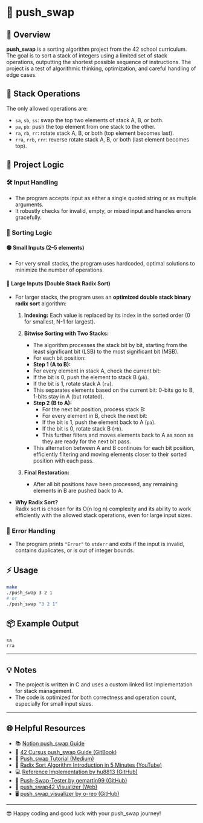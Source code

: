# 🚀 push_swap

## 📝 Overview

**push_swap** is a sorting algorithm project from the 42 school curriculum. The goal is to sort a stack of integers using a limited set of stack operations, outputting the shortest possible sequence of instructions. The project is a test of algorithmic thinking, optimization, and careful handling of edge cases.

## 🧩 Stack Operations

The only allowed operations are:
- `sa`, `sb`, `ss`: swap the top two elements of stack A, B, or both.
- `pa`, `pb`: push the top element from one stack to the other.
- `ra`, `rb`, `rr`: rotate stack A, B, or both (top element becomes last).
- `rra`, `rrb`, `rrr`: reverse rotate stack A, B, or both (last element becomes top).

## 🧠 Project Logic

### 🛠️ Input Handling

- The program accepts input as either a single quoted string or as multiple arguments.
- It robustly checks for invalid, empty, or mixed input and handles errors gracefully.

### 🔄 Sorting Logic

#### 🟢 Small Inputs (2–5 elements)
- For very small stacks, the program uses hardcoded, optimal solutions to minimize the number of operations.

#### 🔵 Large Inputs (Double Stack Radix Sort)
- For larger stacks, the program uses an **optimized double stack binary radix sort** algorithm:

  1. **Indexing:** Each value is replaced by its index in the sorted order (0 for smallest, N-1 for largest).

  2. **Bitwise Sorting with Two Stacks:**
     - The algorithm processes the stack bit by bit, starting from the least significant bit (LSB) to the most significant bit (MSB).
     - For each bit position:
      - **Step 1 (A to B):**
       - For every element in stack A, check the current bit:
        - If the bit is 0, push the element to stack B (`pb`).
        - If the bit is 1, rotate stack A (`ra`).
        - This separates elements based on the current bit: 0-bits go to B, 1-bits stay in A (but rotated).
      - **Step 2 (B to A):**
        - For the next bit position, process stack B:
         - For every element in B, check the next bit:
          - If the bit is 1, push the element back to A (`pa`).
          - If the bit is 0, rotate stack B (`rb`).
        - This further filters and moves elements back to A as soon as they are ready for the next bit pass.
     - This alternation between A and B continues for each bit position, efficiently filtering and moving elements closer to their sorted position with each pass.

  3. **Final Restoration:**
     - After all bit positions have been processed, any remaining elements in B are pushed back to A.

- **Why Radix Sort?**  
  Radix sort is chosen for its O(n log n) complexity and its ability to work efficiently with the allowed stack operations, even for large input sizes.

### 🚨 Error Handling

- The program prints `"Error"` to `stderr` and exits if the input is invalid, contains duplicates, or is out of integer bounds.

## ⚡ Usage

```sh
make
./push_swap 3 2 1
# or
./push_swap "3 2 1"
```

## 📦 Example Output

```
sa
rra
```

---

## 💡 Notes

- The project is written in C and uses a custom linked list implementation for stack management.
- The code is optimized for both correctness and operation count, especially for small input sizes.

---

## 🌐 Helpful Resources

- 📚 [Notion push_swap Guide](https://suspectedoceano.notion.site/push_swap-ee2c472005d54d978412bfc37a1ab3e7)
- 📖 [42 Cursus push_swap Guide (GitBook)](https://42-cursus.gitbook.io/guide/2-rank-02/push_swap)
- 📝 [Push_swap Tutorial (Medium)](https://medium.com/nerd-for-tech/push-swap-tutorial-fa746e6aba1e)
- 🎥 [Radix Sort Algorithm Introduction in 5 Minutes (YouTube)](https://www.youtube.com/watch?v=XiuSW_mEn7g)
- 💻 [Reference Implementation by hu8813 (GitHub)](https://github.com/hu8813/push_swap)
- 🧪 [Push-Swap-Tester by gemartin99 (GitHub)](https://github.com/gemartin99/Push-Swap-Tester)
- 👀 [push_swap42 Visualizer (Web)](https://push-swap42-visualizer.vercel.app/)
- 🖥️ [push_swap_visualizer by o-reo (GitHub)](https://github.com/o-reo/push_swap_visualizer)

---

😎 Happy coding and good luck with your push_swap journey!
